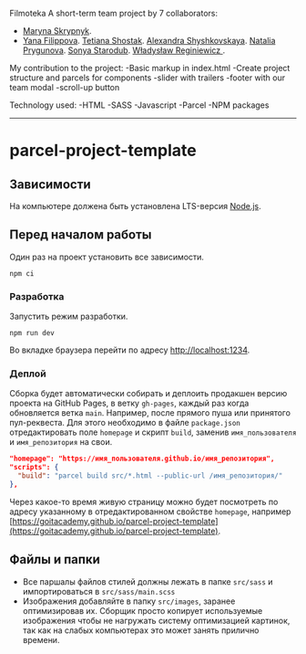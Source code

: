 Filmoteka
A short-term team project by 7 collaborators:

- [Maryna Skrypnyk](https://github.com/Maryna-Skrypnyk).
- [Yana Filippova](https://github.com/Yana-Filippova).
[Tetiana Shostak](https://github.com/Tetiana1386).
[Alexandra Shyshkovskaya](https://github.com/Alexandra-Shyshkovskaya).
[Natalia Prygunova](https://github.com/pryhunova).
[Sonya Starodub](https://github.com/sonya287).
[Władysław Reginiewicz ](https://github.com/Trevoule).

My contribution to the project:
-Basic markup in index.html
-Create project structure and parcels for components
-slider with trailers
-footer with our team modal
-scroll-up button

Technology used:
-HTML
-SASS
-Javascript
-Parcel
-NPM packages

-------------------------------------------------------------------------------------------------------

# parcel-project-template

## Зависимости

На компьютере должена быть установлена LTS-версия [Node.js](https://nodejs.org/en/).

## Перед началом работы

Один раз на проект установить все зависимости.

```shell
npm ci
```

### Разработка

Запустить режим разработки.

```shell
npm run dev
```

Во вкладке браузера перейти по адресу [http://localhost:1234](http://localhost:1234).

### Деплой

Сборка будет автоматически собирать и деплоить продакшен версию проекта на GitHub Pages, в ветку
`gh-pages`, каждый раз когда обновляется ветка `main`. Например, после прямого пуша или принятого
пул-реквеста. Для этого необходимо в файле `package.json` отредактировать поле `homepage` и скрипт
`build`, заменив `имя_пользователя` и `имя_репозитория` на свои.

```json
"homepage": "https://имя_пользователя.github.io/имя_репозитория",
"scripts": {
  "build": "parcel build src/*.html --public-url /имя_репозитория/"
},
```

Через какое-то время живую страницу можно будет посмотреть по адресу указанному в отредактированном
свойстве `homepage`, например
[https://goitacademy.github.io/parcel-project-template](https://goitacademy.github.io/parcel-project-template).

## Файлы и папки

- Все паршалы файлов стилей должны лежать в папке `src/sass` и импортироваться в
  `src/sass/main.scss`
- Изображения добавляйте в папку `src/images`, заранее оптимизировав их. Сборщик просто копирует
  используемые изображения чтобы не нагружать систему оптимизацией картинок, так как на слабых
  компьютерах это может занять прилично времени.
